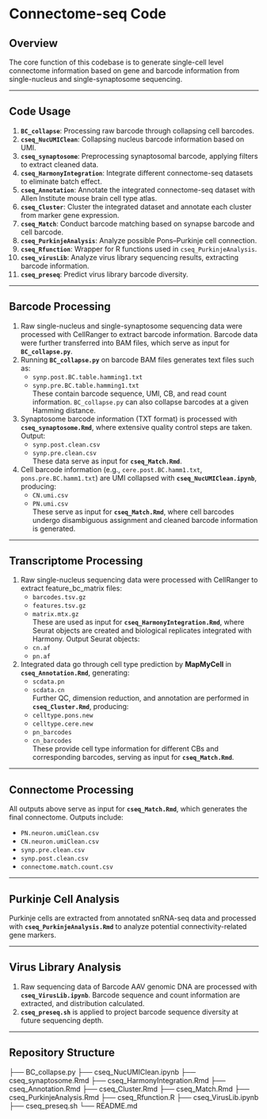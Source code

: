# Connectome-seq Code

## Overview
The core function of this codebase is to generate single-cell level connectome information based on gene and barcode information from single-nucleus and single-synaptosome sequencing.

---

## Code Usage
1. **`BC_collapse`**: Processing raw barcode through collapsing cell barcodes.  
2. **`cseq_NucUMIClean`**: Collapsing nucleus barcode information based on UMI.  
3. **`cseq_synaptosome`**: Preprocessing synaptosomal barcode, applying filters to extract cleaned data.  
4. **`cseq_HarmonyIntegration`**: Integrate different connectome-seq datasets to eliminate batch effect.  
5. **`cseq_Annotation`**: Annotate the integrated connectome-seq dataset with Allen Institute mouse brain cell type atlas.  
6. **`cseq_Cluster`**: Cluster the integrated dataset and annotate each cluster from marker gene expression.  
7. **`cseq_Match`**: Conduct barcode matching based on synapse barcode and cell barcode.  
8. **`cseq_PurkinjeAnalysis`**: Analyze possible Pons–Purkinje cell connection.  
9. **`cseq_Rfunction`**: Wrapper for R functions used in `cseq_PurkinjeAnalysis`.  
10. **`cseq_virusLib`**: Analyze virus library sequencing results, extracting barcode information.  
11. **`cseq_preseq`**: Predict virus library barcode diversity.

---

## Barcode Processing
1. Raw single-nucleus and single-synaptosome sequencing data were processed with CellRanger to extract barcode information. Barcode data were further transferred into BAM files, which serve as input for **`BC_collapse.py`**.  
2. Running **`BC_collapse.py`** on barcode BAM files generates text files such as:  
   - `synp.post.BC.table.hamming1.txt`  
   - `synp.pre.BC.table.hamming1.txt`  
   These contain barcode sequence, UMI, CB, and read count information. `BC_collapse.py` can also collapse barcodes at a given Hamming distance.  
3. Synaptosome barcode information (TXT format) is processed with **`cseq_synaptosome.Rmd`**, where extensive quality control steps are taken. Output:  
   - `synp.post.clean.csv`  
   - `synp.pre.clean.csv`  
   These data serve as input for **`cseq_Match.Rmd`**.  
4. Cell barcode information (e.g., `cere.post.BC.hamm1.txt`, `pons.pre.BC.hamm1.txt`) are UMI collapsed with **`cseq_NucUMIClean.ipynb`**, producing:  
   - `CN.umi.csv`  
   - `PN.umi.csv`  
   These serve as input for **`cseq_Match.Rmd`**, where cell barcodes undergo disambiguous assignment and cleaned barcode information is generated.

---

## Transcriptome Processing
1. Raw single-nucleus sequencing data were processed with CellRanger to extract feature_bc_matrix files:  
   - `barcodes.tsv.gz`  
   - `features.tsv.gz`  
   - `matrix.mtx.gz`  
   These are used as input for **`cseq_HarmonyIntegration.Rmd`**, where Seurat objects are created and biological replicates integrated with Harmony. Output Seurat objects:  
   - `cn.af`  
   - `pn.af`  
2. Integrated data go through cell type prediction by **MapMyCell** in **`cseq_Annotation.Rmd`**, generating:  
   - `scdata.pn`  
   - `scdata.cn`  
   Further QC, dimension reduction, and annotation are performed in **`cseq_Cluster.Rmd`**, producing:  
   - `celltype.pons.new`  
   - `celltype.cere.new`  
   - `pn_barcodes`  
   - `cn_barcodes`  
   These provide cell type information for different CBs and corresponding barcodes, serving as input for **`cseq_Match.Rmd`**.

---

## Connectome Processing
All outputs above serve as input for **`cseq_Match.Rmd`**, which generates the final connectome. Outputs include:  
- `PN.neuron.umiClean.csv`  
- `CN.neuron.umiClean.csv`  
- `synp.pre.clean.csv`  
- `synp.post.clean.csv`  
- `connectome.match.count.csv`

---

## Purkinje Cell Analysis
Purkinje cells are extracted from annotated snRNA-seq data and processed with **`cseq_PurkinjeAnalysis.Rmd`** to analyze potential connectivity-related gene markers.

---

## Virus Library Analysis
1. Raw sequencing data of Barcode AAV genomic DNA are processed with **`cseq_VirusLib.ipynb`**. Barcode sequence and count information are extracted, and distribution calculated.  
2. **`cseq_preseq.sh`** is applied to project barcode sequence diversity at future sequencing depth.

---

## Repository Structure
├── BC_collapse.py
├── cseq_NucUMIClean.ipynb
├── cseq_synaptosome.Rmd
├── cseq_HarmonyIntegration.Rmd
├── cseq_Annotation.Rmd
├── cseq_Cluster.Rmd
├── cseq_Match.Rmd
├── cseq_PurkinjeAnalysis.Rmd
├── cseq_Rfunction.R
├── cseq_VirusLib.ipynb
├── cseq_preseq.sh
└── README.md
